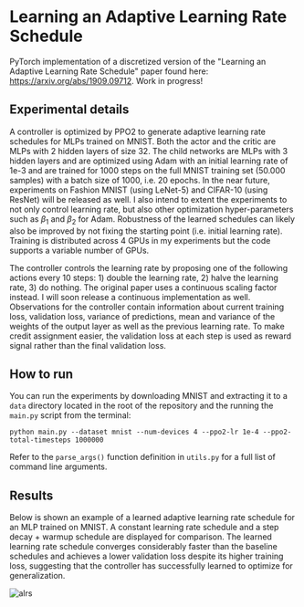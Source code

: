 # Learning an Adaptive Learning Rate Schedule

PyTorch implementation of a discretized version of the "Learning an Adaptive Learning Rate Schedule" paper found here: https://arxiv.org/abs/1909.09712. Work in progress!

## Experimental details

A controller is optimized by PPO2 to generate adaptive learning rate schedules for MLPs trained on MNIST. Both the actor and the critic are MLPs with 2 hidden layers of size 32. The child networks are MLPs with 3 hidden layers and are optimized using Adam with an initial learning rate of 1e-3 and are trained for 1000 steps on the full MNIST training set (50.000 samples) with a batch size of 1000, i.e. 20 epochs. In the near future, experiments on Fashion MNIST (using LeNet-5) and CIFAR-10 (using ResNet) will be released as well. I also intend to extent the experiments to not only control learning rate, but also other optimization hyper-parameters such as $\beta_{1}$ and $\beta_{2}$ for Adam. Robustness of the learned schedules can likely also be improved by not fixing the starting point (i.e. initial learning rate). Training is distributed across 4 GPUs in my experiments but the code supports a variable number of GPUs.

The controller controls the learning rate by proposing one of the following actions every 10 steps: 1) double the learning rate, 2) halve the learning rate, 3) do nothing. The original paper uses a continuous scaling factor instead. I will soon release a continuous implementation as well.
Observations for the controller contain information about current training loss, validation loss, variance of predictions, mean and variance of the weights of the output layer as well as the previous learning rate. To make credit assignment easier, the validation loss at each step is used as reward signal rather than the final validation loss. 

## How to run

You can run the experiments by downloading MNIST and extracting it to a `data` directory located in the root of the repository and the running the `main.py` script from the terminal:

```
python main.py --dataset mnist --num-devices 4 --ppo2-lr 1e-4 --ppo2-total-timesteps 1000000
```

Refer to the `parse_args()` function definition in `utils.py` for a full list of command line arguments.


## Results

Below is shown an example of a learned adaptive learning rate schedule for an MLP trained on MNIST. A constant learning rate schedule and a step decay + warmup schedule are displayed for comparison. The learned learning rate schedule converges considerably faster than the baseline schedules and achieves a lower validation loss despite its higher training loss, suggesting that the controller has successfully learned to optimize for generalization.

![alrs](https://i.imgur.com/JBrOZUD.png)

